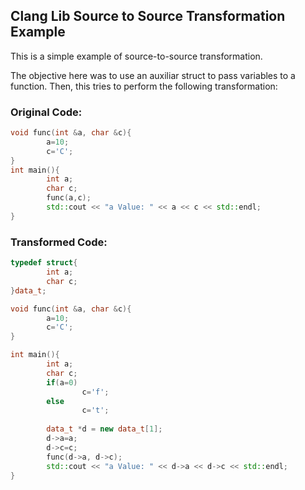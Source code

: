 ## Clang Lib Source to Source Transformation Example

This is a simple example of source-to-source transformation.

The objective here was to use an auxiliar struct to pass variables to a function. Then, this tries to perform the following transformation:

### Original Code:
```c++
void func(int &a, char &c){
        a=10;
        c='C';
}
int main(){
        int a;
        char c;
        func(a,c);
        std::cout << "a Value: " << a << c << std::endl;
}
```
### Transformed Code:

```c++
typedef struct{
        int a;
        char c;
}data_t;

void func(int &a, char &c){
        a=10;
        c='C';
}

int main(){
        int a;
        char c;
        if(a=0)
                c='f';
        else
                c='t';
        
        data_t *d = new data_t[1];
        d->a=a;
        d->c=c;
        func(d->a, d->c);
        std::cout << "a Value: " << d->a << d->c << std::endl;
}
```
